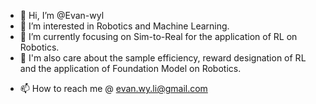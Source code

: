 - 👋 Hi, I’m @Evan-wyl
- 👀 I’m interested in Robotics and Machine Learning.
- 🌱 I’m currently focusing on Sim-to-Real for the application of RL on Robotics.
- :maple_leaf: I'm also care about the sample efficiency, reward designation of RL and the application of Foundation Model on Robotics.
<!-- - 💞️ I’m looking to collaborate on ... -->
- 📫 How to reach me @ evan.wy.li@gmail.com

<!---
Evan-wyl/Evan-wyl is a ✨ special ✨ repository because its `README.md` (this file) appears on your GitHub profile.
You can click the Preview link to take a look at your changes.
--->
